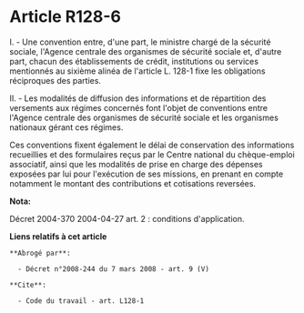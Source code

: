# Article R128-6

I. - Une convention entre, d'une part, le ministre chargé de la sécurité sociale, l'Agence centrale des organismes de
sécurité sociale et, d'autre part, chacun des établissements de crédit, institutions ou services mentionnés au sixième alinéa
de l'article L. 128-1 fixe les obligations réciproques des parties.

II. - Les modalités de diffusion des informations et de répartition des versements aux régimes concernés font l'objet de
conventions entre l'Agence centrale des organismes de sécurité sociale et les organismes nationaux gérant ces régimes.

Ces conventions fixent également le délai de conservation des informations recueillies et des formulaires reçus par le Centre
national du chèque-emploi associatif, ainsi que les modalités de prise en charge des dépenses exposées par lui pour
l'exécution de ses missions, en prenant en compte notamment le montant des contributions et cotisations reversées.

**Nota:**

Décret 2004-370 2004-04-27 art. 2 : conditions d'application.

**Liens relatifs à cet article**

	**Abrogé par**:

	  - Décret n°2008-244 du 7 mars 2008 - art. 9 (V)

	**Cite**:

	  - Code du travail - art. L128-1
